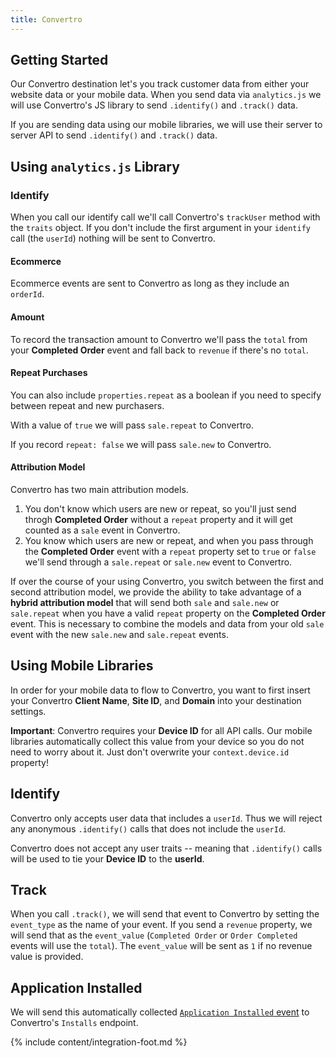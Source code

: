 ```yaml
---
title: Convertro
---
```


## Getting Started

Our Convertro destination let's you track customer data from either your website data or your mobile data. When you send data via `analytics.js` we will use Convertro's JS library to send `.identify()` and `.track()` data.

If you are sending data using our mobile libraries, we will use their server to server API to send `.identify()` and `.track()` data.

## Using `analytics.js` Library

### Identify

When you call our identify call we'll call Convertro's `trackUser` method with the `traits` object. If you don't include the first argument in your `identify` call (the `userId`) nothing will be sent to Convertro.


#### Ecommerce

Ecommerce events are sent to Convertro as long as they include an `orderId`.


#### Amount

To record the transaction amount to Convertro we'll pass the `total` from your **Completed Order** event and fall back to `revenue` if there's no `total`.

#### Repeat Purchases

You can also include `properties.repeat` as a boolean if you need to specify between repeat and new purchasers.

With a value of `true` we will pass `sale.repeat` to Convertro.

If you record `repeat: false` we will pass `sale.new` to Convertro.

#### Attribution Model

Convertro has two main attribution models.

1. You don't know which users are new or repeat, so you'll just send throgh **Completed Order** without a `repeat` property and it will get counted as a `sale` event in Convertro.
2. You know which users are new or repeat, and when you pass through the **Completed Order** event with a `repeat` property set to `true` or `false` we'll send through a `sale.repeat` or `sale.new` event to Convertro.

If over the course of your using Convertro, you switch between the first and second attribution model, we provide the ability to take advantage of a **hybrid attribution model** that will send both `sale` and `sale.new` or `sale.repeat` when you have a valid `repeat` property on the **Completed Order** event. This is necessary to combine the models and data from your old `sale` event with the new `sale.new` and `sale.repeat` events.

## Using Mobile Libraries

In order for your mobile data to flow to Convertro, you want to first insert your Convertro **Client Name**, **Site ID**, and **Domain** into your destination settings.

**Important**: Convertro requires your **Device ID** for all API calls. Our mobile libraries automatically collect this value from your device so you do not need to worry about it. Just don't overwrite your `context.device.id` property!

## Identify

Convertro only accepts user data that includes a `userId`. Thus we will reject any anonymous `.identify()` calls that does not include the `userId`.

Convertro does not accept any user traits -- meaning that `.identify()` calls will be used to tie your **Device ID** to the **userId**.

## Track

When you call `.track()`, we will send that event to Convertro by setting the `event_type` as the name of your event. If you send a `revenue` property, we will send that as the `event_value` (`Completed Order` or `Order Completed` events will use the `total`). The `event_value` will be sent as `1` if no revenue value is provided.

## Application Installed

We will send this automatically collected [`Application Installed` event](/docs/spec/mobile/) to Convertro's `Installs` endpoint.


{% include content/integration-foot.md %}
